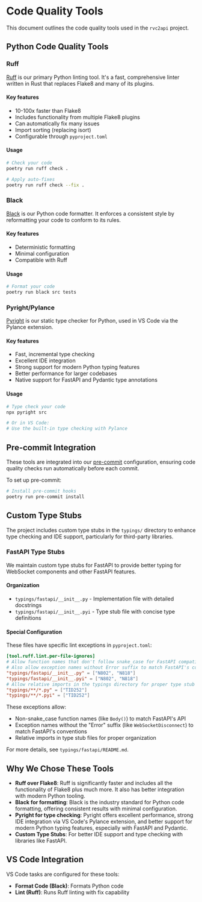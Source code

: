 # Code Quality Tools

This document outlines the code quality tools used in the `rvc2api` project.

## Python Code Quality Tools

### Ruff

[Ruff](https://github.com/astral-sh/ruff) is our primary Python linting tool. It's a fast, comprehensive linter written in Rust that replaces Flake8 and many of its plugins.

#### Key features

- 10-100x faster than Flake8
- Includes functionality from multiple Flake8 plugins
- Can automatically fix many issues
- Import sorting (replacing isort)
- Configurable through `pyproject.toml`

#### Usage

```bash
# Check your code
poetry run ruff check .

# Apply auto-fixes
poetry run ruff check --fix .
```

### Black

[Black](https://github.com/psf/black) is our Python code formatter. It enforces a consistent style by reformatting your code to conform to its rules.

#### Key features

- Deterministic formatting
- Minimal configuration
- Compatible with Ruff

#### Usage

```bash
# Format your code
poetry run black src tests
```

### Pyright/Pylance

[Pyright](https://github.com/microsoft/pyright) is our static type checker for Python, used in VS Code via the Pylance extension.

#### Key features

- Fast, incremental type checking
- Excellent IDE integration
- Strong support for modern Python typing features
- Better performance for larger codebases
- Native support for FastAPI and Pydantic type annotations

#### Usage

```bash
# Type check your code
npx pyright src

# Or in VS Code:
# Use the built-in type checking with Pylance
```

## Pre-commit Integration

These tools are integrated into our [pre-commit](https://pre-commit.com/) configuration, ensuring code quality checks run automatically before each commit.

To set up pre-commit:

```bash
# Install pre-commit hooks
poetry run pre-commit install
```

## Custom Type Stubs

The project includes custom type stubs in the `typings/` directory to enhance type checking and IDE support, particularly for third-party libraries.

### FastAPI Type Stubs

We maintain custom type stubs for FastAPI to provide better typing for WebSocket components and other FastAPI features.

#### Organization

- `typings/fastapi/__init__.py` - Implementation file with detailed docstrings
- `typings/fastapi/__init__.pyi` - Type stub file with concise type definitions

#### Special Configuration

These files have specific lint exceptions in `pyproject.toml`:

```toml
[tool.ruff.lint.per-file-ignores]
# Allow function names that don't follow snake_case for FastAPI compatibility
# Also allow exception names without Error suffix to match FastAPI's conventions
"typings/fastapi/__init__.py" = ["N802", "N818"]
"typings/fastapi/__init__.pyi" = ["N802", "N818"]
# Allow relative imports in the typings directory for proper type stub organization
"typings/**/*.py" = ["TID252"]
"typings/**/*.pyi" = ["TID252"]
```

These exceptions allow:

- Non-snake_case function names (like `Body()`) to match FastAPI's API
- Exception names without the "Error" suffix (like `WebSocketDisconnect`) to match FastAPI's conventions
- Relative imports in type stub files for proper organization

For more details, see `typings/fastapi/README.md`.

## Why We Chose These Tools

- **Ruff over Flake8**: Ruff is significantly faster and includes all the functionality of Flake8 plus much more. It also has better integration with modern Python tooling.
- **Black for formatting**: Black is the industry standard for Python code formatting, offering consistent results with minimal configuration.
- **Pyright for type checking**: Pyright offers excellent performance, strong IDE integration via VS Code's Pylance extension, and better support for modern Python typing features, especially with FastAPI and Pydantic.
- **Custom Type Stubs**: For better IDE support and type checking with libraries like FastAPI.

## VS Code Integration

VS Code tasks are configured for these tools:

- **Format Code (Black)**: Formats Python code
- **Lint (Ruff)**: Runs Ruff linting with fix capability
